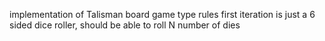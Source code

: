 implementation of Talisman board game type rules
first iteration is just a 6 sided dice roller, should be able to roll N number of dies
